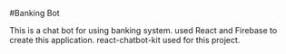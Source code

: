 #Banking Bot

This is a chat bot for using banking system. used React and Firebase to create this application.
react-chatbot-kit used for this project.
